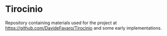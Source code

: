 # Tirocinio

Repository containing materials used for the project at https://github.com/DavideFavaro/Tirocinio and some early implementations.
